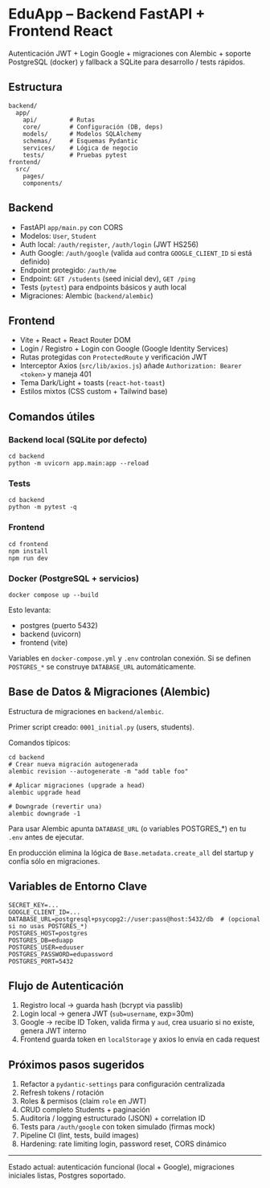 # EduApp – Backend FastAPI + Frontend React

Autenticación JWT + Login Google + migraciones con Alembic + soporte PostgreSQL (docker) y fallback a SQLite para desarrollo / tests rápidos.

## Estructura
```
backend/
  app/
    api/         # Rutas
    core/        # Configuración (DB, deps)
    models/      # Modelos SQLAlchemy
    schemas/     # Esquemas Pydantic
    services/    # Lógica de negocio
    tests/       # Pruebas pytest
frontend/
  src/
    pages/
    components/
```

## Backend
- FastAPI `app/main.py` con CORS
- Modelos: `User`, `Student`
- Auth local: `/auth/register`, `/auth/login` (JWT HS256)
- Auth Google: `/auth/google` (valida `aud` contra `GOOGLE_CLIENT_ID` si está definido)
- Endpoint protegido: `/auth/me`
- Endpoint: `GET /students` (seed inicial dev), `GET /ping`
- Tests (`pytest`) para endpoints básicos y auth local
- Migraciones: Alembic (`backend/alembic`)

## Frontend
- Vite + React + React Router DOM
- Login / Registro + Login con Google (Google Identity Services)
- Rutas protegidas con `ProtectedRoute` y verificación JWT
- Interceptor Axios (`src/lib/axios.js`) añade `Authorization: Bearer <token>` y maneja 401
- Tema Dark/Light + toasts (`react-hot-toast`)
- Estilos mixtos (CSS custom + Tailwind base)

## Comandos útiles

### Backend local (SQLite por defecto)
```
cd backend
python -m uvicorn app.main:app --reload
```

### Tests
```
cd backend
python -m pytest -q
```

### Frontend
```
cd frontend
npm install
npm run dev
```

### Docker (PostgreSQL + servicios)
```
docker compose up --build
```
Esto levanta:
- postgres (puerto 5432)
- backend (uvicorn)
- frontend (vite)

Variables en `docker-compose.yml` y `.env` controlan conexión. Si se definen `POSTGRES_*` se construye `DATABASE_URL` automáticamente.

## Base de Datos & Migraciones (Alembic)

Estructura de migraciones en `backend/alembic`.

Primer script creado: `0001_initial.py` (users, students).

Comandos típicos:
```
cd backend
# Crear nueva migración autogenerada
alembic revision --autogenerate -m "add table foo"

# Aplicar migraciones (upgrade a head)
alembic upgrade head

# Downgrade (revertir una)
alembic downgrade -1
```

Para usar Alembic apunta `DATABASE_URL` (o variables POSTGRES_*) en tu `.env` antes de ejecutar.

En producción elimina la lógica de `Base.metadata.create_all` del startup y confía sólo en migraciones.

## Variables de Entorno Clave
```
SECRET_KEY=...
GOOGLE_CLIENT_ID=...
DATABASE_URL=postgresql+psycopg2://user:pass@host:5432/db  # (opcional si no usas POSTGRES_*)
POSTGRES_HOST=postgres
POSTGRES_DB=eduapp
POSTGRES_USER=eduuser
POSTGRES_PASSWORD=edupassword
POSTGRES_PORT=5432
```

## Flujo de Autenticación
1. Registro local → guarda hash (bcrypt via passlib)
2. Login local → genera JWT (`sub=username`, exp=30m)
3. Google → recibe ID Token, valida firma y `aud`, crea usuario si no existe, genera JWT interno
4. Frontend guarda token en `localStorage` y axios lo envía en cada request

## Próximos pasos sugeridos
1. Refactor a `pydantic-settings` para configuración centralizada
2. Refresh tokens / rotación
3. Roles & permisos (claim `role` en JWT)
4. CRUD completo Students + paginación
5. Auditoría / logging estructurado (JSON) + correlation ID
6. Tests para `/auth/google` con token simulado (firmas mock)
7. Pipeline CI (lint, tests, build images)
8. Hardening: rate limiting login, password reset, CORS dinámico

---
Estado actual: autenticación funcional (local + Google), migraciones iniciales listas, Postgres soportado.

